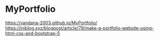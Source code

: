 # MyPortfolio
https://vandana-2003.github.io/MyPortfolio/
https://iniblog.xyz/blogpost/article/79/make-a-portfolio-website-using-html-css-and-bootstrap-5

